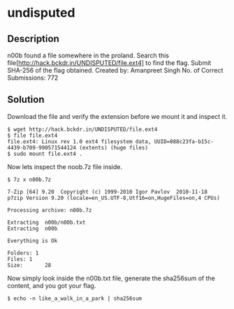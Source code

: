 # undisputed

## Description
n00b found a file somewhere in the proland. Search this file[http://hack.bckdr.in/UNDISPUTED/file.ext4] to find the flag. Submit SHA-256 of the flag obtained.
Created by: Amanpreet Singh
No. of Correct Submissions: 772

## Solution
Download the file and verify the extension before we mount it and inspect it.
```
$ wget http://hack.bckdr.in/UNDISPUTED/file.ext4
$ file file.ext4
file.ext4: Linux rev 1.0 ext4 filesystem data, UUID=088c23fa-b15c-4439-b709-990571544124 (extents) (huge files)
$ sudo mount file.ext4 .
```
Now lets inspect the noob.7z file inside.

```
$ 7z x n00b.7z

7-Zip [64] 9.20  Copyright (c) 1999-2010 Igor Pavlov  2010-11-18
p7zip Version 9.20 (locale=en_US.UTF-8,Utf16=on,HugeFiles=on,4 CPUs)

Processing archive: n00b.7z

Extracting  n00b/n00b.txt
Extracting  n00b

Everything is Ok

Folders: 1
Files: 1
Size:       28

```

Now simply look inside the n00b.txt file, generate the sha256sum of the content, and you got your flag.

```
$ echo -n like_a_walk_in_a_park | sha256sum
```
